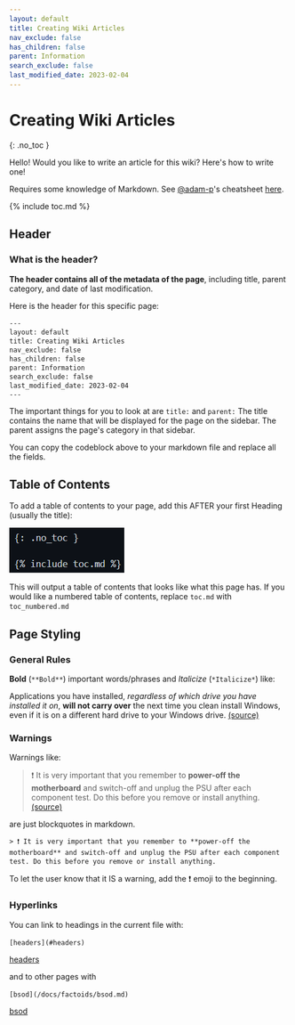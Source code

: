 ```yaml
---
layout: default
title: Creating Wiki Articles
nav_exclude: false
has_children: false
parent: Information
search_exclude: false
last_modified_date: 2023-02-04
---
```


# Creating Wiki Articles
{: .no_toc }

Hello! Would you like to write an article for this wiki? Here's how to write one!

Requires some knowledge of Markdown. See [@adam-p](https://github.com/adam-p)'s cheatsheet [here](https://github.com/adam-p/markdown-here/wiki/Markdown-Cheatsheet).

{% include toc.md %}

## Header

### What is the header?

**The header contains all of the metadata of the page**, including title, parent category, and date of last modification.

Here is the header for this specific page:

```
---
layout: default
title: Creating Wiki Articles
nav_exclude: false
has_children: false
parent: Information
search_exclude: false
last_modified_date: 2023-02-04
---
```

The important things for you to look at are `title:` and `parent:`
The title contains the name that will be displayed for the page on the sidebar. The parent assigns the page's category in that sidebar.

You can copy the codeblock above to your markdown file and replace all the fields.

## Table of Contents

To add a table of contents to your page, add this AFTER your first Heading (usually the title):

![Table of Contents Code](/assets/writing-articles/toc1.png)

This will output a table of contents that looks like what this page has. If you would like a numbered table of contents, replace `toc.md` with `toc_numbered.md`

## Page Styling

### General Rules

**Bold** (`**Bold**`) important words/phrases and *Italicize* (`*Italicize*`) like:

Applications you have installed, *regardless of which drive you have installed it on*, **will not carry over** the next time you clean install Windows, even if it is on a different hard drive to your Windows drive. [(source)](/docs/learning/multiple-disks.md)

### Warnings

Warnings like:

> ❗ It is very important that you remember to **power-off the motherboard** and switch-off and unplug the PSU after each component test. Do this before you remove or install anything. [(source)](/docs/factoids/breadboarding.md)

are just blockquotes in markdown.

```
> ❗ It is very important that you remember to **power-off the motherboard** and switch-off and unplug the PSU after each component test. Do this before you remove or install anything.
```

To let the user know that it IS a warning, add the ❗ emoji to the beginning.


### Hyperlinks

You can link to headings in the current file with:

`[headers](#headers)`

[headers](#headers)

and to other pages with

`[bsod](/docs/factoids/bsod.md)`

[bsod](/docs/factoids/bsod.md)